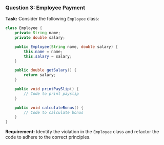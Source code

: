 ### Question 3: Employee Payment

**Task:**
Consider the following `Employee` class:

```java
class Employee {
    private String name;
    private double salary;

    public Employee(String name, double salary) {
        this.name = name;
        this.salary = salary;
    }

    public double getSalary() {
        return salary;
    }

    public void printPaySlip() {
        // Code to print payslip
    }

    public void calculateBonus() {
        // Code to calculate bonus
    }
}

```

**Requirement:**
Identify the violation in the `Employee` class and refactor the code to adhere to the correct principles.
